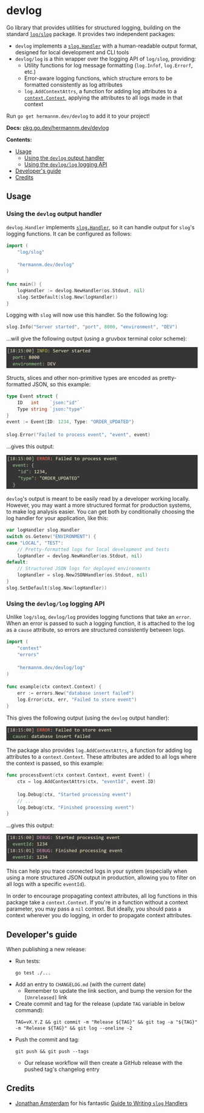 # devlog

Go library that provides utilities for structured logging, building on the standard
[`log/slog`](https://pkg.go.dev/log/slog) package. It provides two independent packages:

- `devlog` implements a [`slog.Handler`](https://pkg.go.dev/log/slog#Handler) with a human-readable
  output format, designed for local development and CLI tools
- `devlog/log` is a thin wrapper over the logging API of `log/slog`, providing:
    - Utility functions for log message formatting (`log.Infof`, `log.Errorf`, etc.)
    - Error-aware logging functions, which structure errors to be formatted consistently as log
      attributes
    - `log.AddContextAttrs`, a function for adding log attributes to a
      [`context.Context`](https://pkg.go.dev/context), applying the attributes to all logs made in
      that context

Run `go get hermannm.dev/devlog` to add it to your project!

**Docs:** [pkg.go.dev/hermannm.dev/devlog](https://pkg.go.dev/hermannm.dev/devlog)

**Contents:**

- [Usage](#usage)
    - [Using the `devlog` output handler](#using-the-devlog-output-handler)
    - [Using the `devlog/log` logging API](#using-the-devloglog-logging-api)
- [Developer's guide](#developers-guide)
- [Credits](#credits)

## Usage

### Using the `devlog` output handler

`devlog.Handler` implements [`slog.Handler`](https://pkg.go.dev/log/slog#Handler), so it can handle
output for `slog`'s logging functions. It can be configured as follows:

<!-- @formatter:off -->
```go
import (
	"log/slog"

	"hermannm.dev/devlog"
)

func main() {
	logHandler := devlog.NewHandler(os.Stdout, nil)
	slog.SetDefault(slog.New(logHandler))
}
```
<!-- @formatter:on -->

Logging with `slog` will now use this handler. So the following log:

<!-- @formatter:off -->
```go
slog.Info("Server started", "port", 8000, "environment", "DEV")
```
<!-- @formatter:on -->

...will give the following output (using a gruvbox terminal color scheme):

![Screenshot of log message in a terminal](https://github.com/hermannm/devlog/blob/9d573edd9318a43272543fca918224430dfdaf01/devlog-example-output.png?raw=true)

Structs, slices and other non-primitive types are encoded as pretty-formatted JSON, so this
example:

<!-- @formatter:off -->
```go
type Event struct {
	ID   int    `json:"id"`
	Type string `json:"type"`
}
event := Event{ID: 1234, Type: "ORDER_UPDATED"}

slog.Error("Failed to process event", "event", event)
```
<!-- @formatter:on -->

...gives this output:

![Screenshot of log message in a terminal](https://github.com/hermannm/devlog/blob/9d573edd9318a43272543fca918224430dfdaf01/devlog-example-output-2.png?raw=true)

`devlog`'s output is meant to be easily read by a developer working locally. However, you may want a
more structured format for production systems, to make log analysis easier. You can get both by
conditionally choosing the log handler for your application, like this:

<!-- @formatter:off -->
```go
var logHandler slog.Handler
switch os.Getenv("ENVIRONMENT") {
case "LOCAL", "TEST":
	// Pretty-formatted logs for local development and tests
	logHandler = devlog.NewHandler(os.Stdout, nil)
default:
	// Structured JSON logs for deployed environments
	logHandler = slog.NewJSONHandler(os.Stdout, nil)
}
slog.SetDefault(slog.New(logHandler))
```
<!-- @formatter:on -->

### Using the `devlog/log` logging API

Unlike `log/slog`, `devlog/log` provides logging functions that take an `error`. When an error is
passed to such a logging function, it is attached to the log as a `cause` attribute, so errors are
structured consistently between logs.

<!-- @formatter:off -->
```go
import (
	"context"
	"errors"

	"hermannm.dev/devlog/log"
)

func example(ctx context.Context) {
	err := errors.New("database insert failed")
	log.Error(ctx, err, "Failed to store event")
}
```
<!-- @formatter:on -->

This gives the following output (using the `devlog` output handler):

![Screenshot of log message in a terminal](https://github.com/hermannm/devlog/blob/9d573edd9318a43272543fca918224430dfdaf01/devlog-example-output-3.png?raw=true)

The package also provides `log.AddContextAttrs`, a function for adding log attributes to a
`context.Context`. These attributes are added to all logs where the context is passed, so this
example:

<!-- @formatter:off -->
```go
func processEvent(ctx context.Context, event Event) {
	ctx = log.AddContextAttrs(ctx, "eventId", event.ID)

	log.Debug(ctx, "Started processing event")
	// ...
	log.Debug(ctx, "Finished processing event")
}
```
<!-- @formatter:on -->

...gives this output:

![Screenshot of log messages in a terminal](https://github.com/hermannm/devlog/blob/9d573edd9318a43272543fca918224430dfdaf01/devlog-example-output-4.png?raw=true)

This can help you trace connected logs in your system (especially when using a more structured JSON
output in production, allowing you to filter on all logs with a specific `eventId`).

In order to encourage propagating context attributes, all log functions in this package take a
`context.Context`. If you're in a function without a context parameter, you may pass a `nil`
context. But ideally, you should pass a context wherever you do logging, in order to propagate
context attributes.

## Developer's guide

When publishing a new release:

- Run tests:
  ```
  go test ./...
  ```
- Add an entry to `CHANGELOG.md` (with the current date)
    - Remember to update the link section, and bump the version for the `[Unreleased]` link
- Create commit and tag for the release (update `TAG` variable in below command):
  ```
  TAG=vX.Y.Z && git commit -m "Release ${TAG}" && git tag -a "${TAG}" -m "Release ${TAG}" && git log --oneline -2
  ```
- Push the commit and tag:
  ```
  git push && git push --tags
  ```
    - Our release workflow will then create a GitHub release with the pushed tag's changelog entry

## Credits

- [Jonathan Amsterdam](https://github.com/jba) for his fantastic
  [Guide to Writing
  `slog` Handlers](https://github.com/golang/example/blob/1d6d2400d4027025cb8edc86a139c9c581d672f7/slog-handler-guide/README.md)
